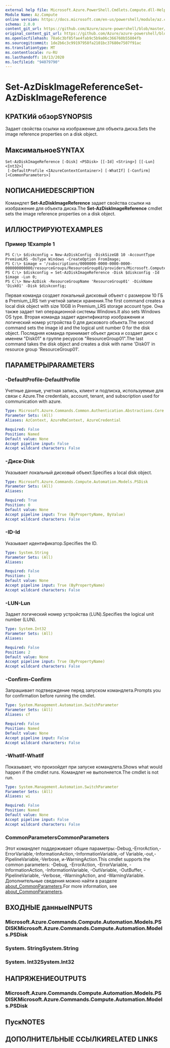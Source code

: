 ```yaml
---
external help file: Microsoft.Azure.PowerShell.Cmdlets.Compute.dll-Help.xml
Module Name: Az.Compute
online version: https://docs.microsoft.com/en-us/powershell/module/az.compute/set-azdiskimagereference
schema: 2.0.0
content_git_url: https://github.com/Azure/azure-powershell/blob/master/src/Compute/Compute/help/Set-AzDiskImageReference.md
original_content_git_url: https://github.com/Azure/azure-powershell/blob/master/src/Compute/Compute/help/Set-AzDiskImageReference.md
ms.openlocfilehash: 78a6c3bf85fae4fab9c5b9a06c366760b55804fb
ms.sourcegitcommit: 1de2b6c3c99197958fa2101bc37680e7507f91ac
ms.translationtype: MT
ms.contentlocale: ru-RU
ms.lasthandoff: 10/13/2020
ms.locfileid: "94079790"
---
```

# <span data-ttu-id="5ff26-101">Set-AzDiskImageReference</span><span class="sxs-lookup"><span data-stu-id="5ff26-101">Set-AzDiskImageReference</span></span>

## <span data-ttu-id="5ff26-102">КРАТКИй обзор</span><span class="sxs-lookup"><span data-stu-id="5ff26-102">SYNOPSIS</span></span>
<span data-ttu-id="5ff26-103">Задает свойства ссылки на изображение для объекта диска.</span><span class="sxs-lookup"><span data-stu-id="5ff26-103">Sets the image reference properties on a disk object.</span></span>

## <span data-ttu-id="5ff26-104">Максимальное</span><span class="sxs-lookup"><span data-stu-id="5ff26-104">SYNTAX</span></span>

```
Set-AzDiskImageReference [-Disk] <PSDisk> [[-Id] <String>] [[-Lun] <Int32>]
 [-DefaultProfile <IAzureContextContainer>] [-WhatIf] [-Confirm] [<CommonParameters>]
```

## <span data-ttu-id="5ff26-105">NОПИСАНИЕ</span><span class="sxs-lookup"><span data-stu-id="5ff26-105">DESCRIPTION</span></span>
<span data-ttu-id="5ff26-106">Командлет **Set-AzDiskImageReference** задает свойства ссылки на изображение для объекта диска.</span><span class="sxs-lookup"><span data-stu-id="5ff26-106">The **Set-AzDiskImageReference** cmdlet sets the image reference properties on a disk object.</span></span>

## <span data-ttu-id="5ff26-107">ИЛЛЮСТРИРУЮТ</span><span class="sxs-lookup"><span data-stu-id="5ff26-107">EXAMPLES</span></span>

### <span data-ttu-id="5ff26-108">Пример 1</span><span class="sxs-lookup"><span data-stu-id="5ff26-108">Example 1</span></span>
```
PS C:\> $diskconfig = New-AzDiskConfig -DiskSizeGB 10 -AccountType PremiumLRS -OsType Windows -CreateOption FromImage;
PS C:\> $image = '/subscriptions/0000000-0000-0000-0000-000000000000/resourceGroups/ResourceGroup01/providers/Microsoft.Compute/images/TestImage123';        
PS C:\> $diskconfig = Set-AzDiskImageReference -Disk $diskconfig -Id $image -Lun 0;
PS C:\> New-AzDisk -ResourceGroupName 'ResourceGroup01' -DiskName 'Disk01' -Disk $diskconfig;
```

<span data-ttu-id="5ff26-109">Первая команда создает локальный дисковый объект с размером 10 ГБ в Premium_LRS тип учетной записи хранения.</span><span class="sxs-lookup"><span data-stu-id="5ff26-109">The first command creates a local disk object with size 10GB in Premium_LRS storage account type.</span></span>  <span data-ttu-id="5ff26-110">Она также задает тип операционной системы Windows.</span><span class="sxs-lookup"><span data-stu-id="5ff26-110">It also sets Windows OS type.</span></span>
<span data-ttu-id="5ff26-111">Вторая команда задает идентификатор изображения и логический номер устройства 0 для дискового объекта.</span><span class="sxs-lookup"><span data-stu-id="5ff26-111">The second command sets the image id and the logical unit number 0 for the disk object.</span></span>
<span data-ttu-id="5ff26-112">Последняя команда принимает объект диска и создает диск с именем "Disk01" в группе ресурсов "ResourceGroup01".</span><span class="sxs-lookup"><span data-stu-id="5ff26-112">The last command takes the disk object and creates a disk with name 'Disk01' in resource group 'ResourceGroup01'.</span></span>

## <span data-ttu-id="5ff26-113">ПАРАМЕТРЫ</span><span class="sxs-lookup"><span data-stu-id="5ff26-113">PARAMETERS</span></span>

### <span data-ttu-id="5ff26-114">-DefaultProfile</span><span class="sxs-lookup"><span data-stu-id="5ff26-114">-DefaultProfile</span></span>
<span data-ttu-id="5ff26-115">Учетные данные, учетная запись, клиент и подписка, используемые для связи с Azure.</span><span class="sxs-lookup"><span data-stu-id="5ff26-115">The credentials, account, tenant, and subscription used for communication with azure.</span></span>

```yaml
Type: Microsoft.Azure.Commands.Common.Authentication.Abstractions.Core.IAzureContextContainer
Parameter Sets: (All)
Aliases: AzContext, AzureRmContext, AzureCredential

Required: False
Position: Named
Default value: None
Accept pipeline input: False
Accept wildcard characters: False
```

### <span data-ttu-id="5ff26-116">-Диск</span><span class="sxs-lookup"><span data-stu-id="5ff26-116">-Disk</span></span>
<span data-ttu-id="5ff26-117">Указывает локальный дисковый объект.</span><span class="sxs-lookup"><span data-stu-id="5ff26-117">Specifies a local disk object.</span></span>

```yaml
Type: Microsoft.Azure.Commands.Compute.Automation.Models.PSDisk
Parameter Sets: (All)
Aliases:

Required: True
Position: 0
Default value: None
Accept pipeline input: True (ByPropertyName, ByValue)
Accept wildcard characters: False
```

### <span data-ttu-id="5ff26-118">-ID</span><span class="sxs-lookup"><span data-stu-id="5ff26-118">-Id</span></span>
<span data-ttu-id="5ff26-119">Указывает идентификатор.</span><span class="sxs-lookup"><span data-stu-id="5ff26-119">Specifies the ID.</span></span>

```yaml
Type: System.String
Parameter Sets: (All)
Aliases:

Required: False
Position: 1
Default value: None
Accept pipeline input: True (ByPropertyName)
Accept wildcard characters: False
```

### <span data-ttu-id="5ff26-120">-LUN</span><span class="sxs-lookup"><span data-stu-id="5ff26-120">-Lun</span></span>
<span data-ttu-id="5ff26-121">Задает логический номер устройства (LUN).</span><span class="sxs-lookup"><span data-stu-id="5ff26-121">Specifies the logical unit number (LUN).</span></span>

```yaml
Type: System.Int32
Parameter Sets: (All)
Aliases:

Required: False
Position: 2
Default value: None
Accept pipeline input: True (ByPropertyName)
Accept wildcard characters: False
```

### <span data-ttu-id="5ff26-122">-Confirm</span><span class="sxs-lookup"><span data-stu-id="5ff26-122">-Confirm</span></span>
<span data-ttu-id="5ff26-123">Запрашивает подтверждение перед запуском командлета.</span><span class="sxs-lookup"><span data-stu-id="5ff26-123">Prompts you for confirmation before running the cmdlet.</span></span>

```yaml
Type: System.Management.Automation.SwitchParameter
Parameter Sets: (All)
Aliases: cf

Required: False
Position: Named
Default value: None
Accept pipeline input: False
Accept wildcard characters: False
```

### <span data-ttu-id="5ff26-124">-WhatIf</span><span class="sxs-lookup"><span data-stu-id="5ff26-124">-WhatIf</span></span>
<span data-ttu-id="5ff26-125">Показывает, что произойдет при запуске командлета.</span><span class="sxs-lookup"><span data-stu-id="5ff26-125">Shows what would happen if the cmdlet runs.</span></span> <span data-ttu-id="5ff26-126">Командлет не выполняется.</span><span class="sxs-lookup"><span data-stu-id="5ff26-126">The cmdlet is not run.</span></span>

```yaml
Type: System.Management.Automation.SwitchParameter
Parameter Sets: (All)
Aliases: wi

Required: False
Position: Named
Default value: None
Accept pipeline input: False
Accept wildcard characters: False
```

### <span data-ttu-id="5ff26-127">CommonParameters</span><span class="sxs-lookup"><span data-stu-id="5ff26-127">CommonParameters</span></span>
<span data-ttu-id="5ff26-128">Этот командлет поддерживает общие параметры:-Debug,-ErrorAction,-ErrorVariable,-InformationAction,-InformationVariable,-of Variable,-out,-PipelineVariable,-Verbose, и-WarningAction.</span><span class="sxs-lookup"><span data-stu-id="5ff26-128">This cmdlet supports the common parameters: -Debug, -ErrorAction, -ErrorVariable, -InformationAction, -InformationVariable, -OutVariable, -OutBuffer, -PipelineVariable, -Verbose, -WarningAction, and -WarningVariable.</span></span> <span data-ttu-id="5ff26-129">Дополнительные сведения можно найти в разделе [about_CommonParameters](http://go.microsoft.com/fwlink/?LinkID=113216).</span><span class="sxs-lookup"><span data-stu-id="5ff26-129">For more information, see [about_CommonParameters](http://go.microsoft.com/fwlink/?LinkID=113216).</span></span>

## <span data-ttu-id="5ff26-130">ВХОДНЫЕ данные</span><span class="sxs-lookup"><span data-stu-id="5ff26-130">INPUTS</span></span>

### <span data-ttu-id="5ff26-131">Microsoft.Azure.Commands.Compute.Automation.Models.PSDISK</span><span class="sxs-lookup"><span data-stu-id="5ff26-131">Microsoft.Azure.Commands.Compute.Automation.Models.PSDisk</span></span>

### <span data-ttu-id="5ff26-132">System. String</span><span class="sxs-lookup"><span data-stu-id="5ff26-132">System.String</span></span>

### <span data-ttu-id="5ff26-133">System. Int32</span><span class="sxs-lookup"><span data-stu-id="5ff26-133">System.Int32</span></span>

## <span data-ttu-id="5ff26-134">НАПРЯЖЕНИЕ</span><span class="sxs-lookup"><span data-stu-id="5ff26-134">OUTPUTS</span></span>

### <span data-ttu-id="5ff26-135">Microsoft.Azure.Commands.Compute.Automation.Models.PSDISK</span><span class="sxs-lookup"><span data-stu-id="5ff26-135">Microsoft.Azure.Commands.Compute.Automation.Models.PSDisk</span></span>

## <span data-ttu-id="5ff26-136">Пуск</span><span class="sxs-lookup"><span data-stu-id="5ff26-136">NOTES</span></span>

## <span data-ttu-id="5ff26-137">ДОПОЛНИТЕЛЬНЫЕ ССЫЛКИ</span><span class="sxs-lookup"><span data-stu-id="5ff26-137">RELATED LINKS</span></span>
